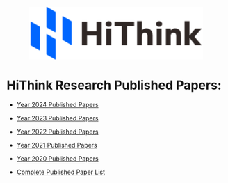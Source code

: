 <p align="center">
<img src="https://github.com/HiThink-Research/Published_Papers/blob/main/logo.png" width="400">
</p>



# HiThink Research Published Papers:

* [Year 2024 Published Papers](https://github.com/HiThink-Research/Published_Papers/blob/main/Year_2024.md)
  
* [Year 2023 Published Papers](https://github.com/HiThink-Research/Published_Papers/blob/main/Year_2023.md)
  
* [Year 2022 Published Papers](https://github.com/HiThink-Research/Published_Papers/blob/main/Year_2022.md)
  
* [Year 2021 Published Papers](https://github.com/HiThink-Research/Published_Papers/blob/main/Year_2021.md)
  
* [Year 2020 Published Papers](https://github.com/HiThink-Research/Published_Papers/blob/main/Year_2020.md)

* [Complete Published Paper List](https://github.com/HiThink-Research/Published_Papers/blob/main/Complete_Published_Paper_list.md)
